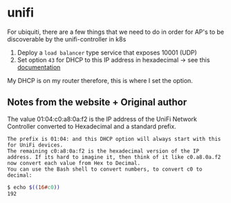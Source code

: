# unifi

For ubiquiti, there are a few things that we need to do in order for AP's to be discoverable by the unifi-controller in k8s

1. Deploy a `load balancer` type service that exposes 10001 (UDP)
2. Set option `43` for DHCP to this IP address in hexadecimal -> see this [documentation](https://medium.com/@reefland/migrating-unifi-network-controller-from-docker-to-kubernetes-5aac8ed8da76)

My DHCP is on my router therefore, this is where I set the option.

## Notes from the website + Original author
The value 01:04:c0:a8:0a:f2 is the IP address of the UniFi Network Controller converted to Hexadecimal and a standard prefix.

    The prefix is 01:04: and this DHCP option will always start with this for UniFi devices.
    The remaining c0:a8:0a:f2 is the hexadecimal version of the IP address. If its hard to imagine it, then think of it like c0.a8.0a.f2 now convert each value from Hex to Decimal. 
    You can use the Bash shell to convert numbers, to convert c0 to decimal:

```bash
$ echo $((16#c0)) 
192
```